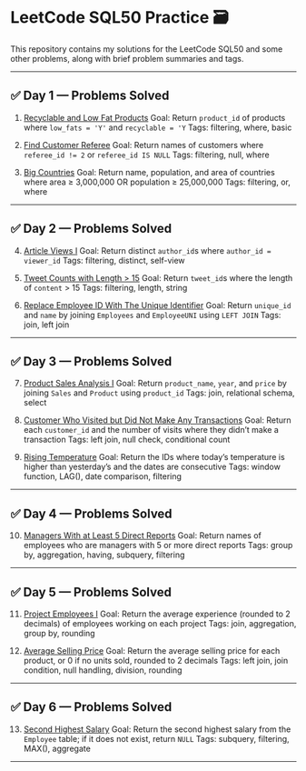 # LeetCode SQL50 Practice 🗃️

This repository contains my solutions for the LeetCode SQL50 and some other problems, along with brief problem summaries and tags.

---

## ✅ Day 1 — Problems Solved

1. [Recyclable and Low Fat Products](https://leetcode.com/problems/recyclable-and-low-fat-products/)
   Goal: Return `product_id` of products where `low_fats = 'Y'` and `recyclable = 'Y`
   Tags: filtering, where, basic

2. [Find Customer Referee](https://leetcode.com/problems/find-customer-referee/)
   Goal: Return names of customers where `referee_id != 2` or `referee_id IS NULL`
   Tags: filtering, null, where

3. [Big Countries](https://leetcode.com/problems/big-countries/)
   Goal: Return name, population, and area of countries where area ≥ 3,000,000 OR population ≥ 25,000,000
   Tags: filtering, or, where

---

## ✅ Day 2 — Problems Solved

4. [Article Views I](https://leetcode.com/problems/article-views-i/)
   Goal: Return distinct `author_id`s where `author_id = viewer_id`
   Tags: filtering, distinct, self-view

5. [Tweet Counts with Length > 15](https://leetcode.com/problems/tweet-counts/)
   Goal: Return `tweet_id`s where the length of `content` > 15
   Tags: filtering, length, string

6. [Replace Employee ID With The Unique Identifier](https://leetcode.com/problems/replace-employee-id-with-the-unique-identifier/)
   Goal: Return `unique_id` and `name` by joining `Employees` and `EmployeeUNI` using `LEFT JOIN`
   Tags: join, left join

---

## ✅ Day 3 — Problems Solved

7. [Product Sales Analysis I](https://leetcode.com/problems/product-sales-analysis-i/)
   Goal: Return `product_name`, `year`, and `price` by joining `Sales` and `Product` using `product_id`
   Tags: join, relational schema, select

8. [Customer Who Visited but Did Not Make Any Transactions](https://leetcode.com/problems/customer-who-visited-but-did-not-make-any-transactions/)
   Goal: Return each `customer_id` and the number of visits where they didn’t make a transaction
   Tags: left join, null check, conditional count

9. [Rising Temperature](https://leetcode.com/problems/rising-temperature/)
   Goal: Return the IDs where today’s temperature is higher than yesterday’s and the dates are consecutive
   Tags: window function, LAG(), date comparison, filtering

---

## ✅ Day 4 — Problems Solved

10. [Managers With at Least 5 Direct Reports](https://leetcode.com/problems/managers-with-at-least-5-direct-reports/)
    Goal: Return names of employees who are managers with 5 or more direct reports
    Tags: group by, aggregation, having, subquery, filtering

---

## ✅ Day 5 — Problems Solved

11. [Project Employees I](https://leetcode.com/problems/project-employees-i/)
    Goal: Return the average experience (rounded to 2 decimals) of employees working on each project
    Tags: join, aggregation, group by, rounding

12. [Average Selling Price](https://leetcode.com/problems/average-selling-price/)
    Goal: Return the average selling price for each product, or 0 if no units sold, rounded to 2 decimals
    Tags: left join, join condition, null handling, division, rounding

---

## ✅ Day 6 — Problems Solved

13. [Second Highest Salary](https://leetcode.com/problems/second-highest-salary/)
    Goal: Return the second highest salary from the `Employee` table; if it does not exist, return `NULL`
    Tags: subquery, filtering, MAX(), aggregate

---
